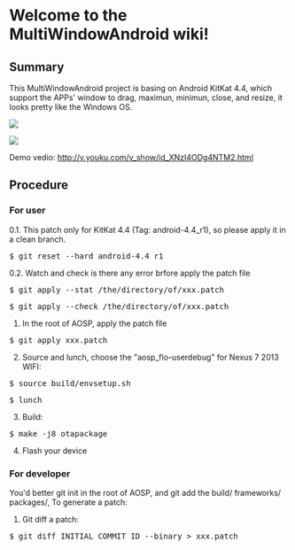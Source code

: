 # Welcome to the MultiWindowAndroid wiki!
## Summary
This MultiWindowAndroid project is basing on Android KitKat 4.4, which support the APPs' window to drag, maximun, minimun, close, and resize, it looks pretty like the Windows OS.

![](http://img.my.csdn.net/uploads/201406/17/1403015500_1406.jpg)

![](http://img.my.csdn.net/uploads/201406/17/1403015499_8171.png)

Demo vedio: http://v.youku.com/v_show/id_XNzI4ODg4NTM2.html

## Procedure
### For user
0.1. This patch only for KitKat 4.4 (Tag: android-4.4_r1), so please apply it in a clean branch.
<pre class="plaincode">$ git reset --hard android-4.4_r1</pre>

0.2. Watch and check is there any error brfore apply the patch file 
<pre class="plaincode">$ git apply --stat /the/directory/of/xxx.patch</pre>
<pre class="plaincode">$ git apply --check /the/directory/of/xxx.patch</pre>

1. In the root of AOSP, apply the patch file
<pre class="plaincode">$ git apply xxx.patch</pre>

2. Source and lunch, choose the "aosp_flo-userdebug" for Nexus 7 2013 WIFI:
<pre class="plaincode">$ source build/envsetup.sh</pre>
<pre class="plaincode">$ lunch</pre>

3. Build:
<pre class="plaincode">$ make -j8 otapackage</pre>

4. Flash your device

### For developer
You'd better git init in the root of AOSP, and git add the build/ frameworks/ packages/, To generate a patch:

1. Git diff a patch:
<pre class="plaincode">$ git diff INITIAL_COMMIT_ID --binary > xxx.patch </pre>


